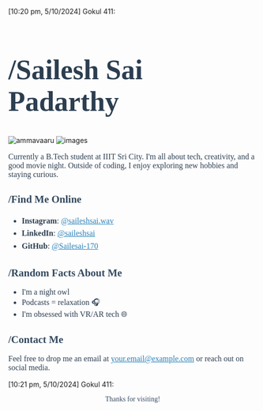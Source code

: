 [10:20 pm, 5/10/2024] Gokul 411: <h1 style="font-family: Georgia, serif; ;font-size: 56px; color: #2c3e50;">/Sailesh Sai Padarthy</h1>

![ammavaaru](https://github.com/user-attachments/assets/5876879f-9b66-41ff-9642-6537ed301cae)
![images](https://github.com/user-attachments/assets/59d7c7f0-d421-42a2-954d-1e99d11ae527)



<p style="font-family: Georgia, serif; font-size: 16px; color: #2c3e50;">
Currently a B.Tech student at IIIT Sri City. I'm all about tech, creativity, and a good movie night. Outside of coding, I enjoy exploring new hobbies and staying curious.

</p>

<h2 style="font-family: Georgia, serif; color: #34495e;">/Find Me Online </h2>
<ul style="font-family: Georgia, serif; font-size: 16px; color: #2c3e50; line-height: 1.6;">
  <li><strong>Instagram</strong>: <a href="https://instagram.com/saileshsai170" style="color: #2980b9;">@saileshsai.wav</a></li>
  <li><strong>LinkedIn</strong>: <a href="https://www.linkedin.com/in/sailesh-sai-8a6814324/" style="color: #2980b9;">@saileshsai</a></li>
  <li><strong>GitHub</strong>: <a href="https://github.com/abhijit-23blaze" style="color: #2980b9;">@Sailesai-170</a></li>
</ul>

<h2 style="font-family: Georgia, serif; color: #34495e;">/Random Facts About Me </h2>
<ul style="font-family: Georgia, serif; font-size: 16px; color: #2c3e50;">
  <li>I'm a night owl 🌙</li>
  <li>Podcasts = relaxation 🎧</li>
  <li>I'm obsessed with VR/AR tech 🌐</li>
</ul>

<h2 style="font-family: Georgia, serif; color: #34495e;">/Contact Me </h2>
<p style="font-family: Georgia, serif; font-size: 16px; color: #2c3e50;">
Feel free to drop me an email at <a href="mailto:your.email@example.com" style="color: #2980b9;">your.email@example.com</a> or reach out on social media.
</p>
[10:21 pm, 5/10/2024] Gokul 411: <p style="font-family: Georgia, serif; text-align: center; color: #34495e;">Thanks for visiting!</p>
